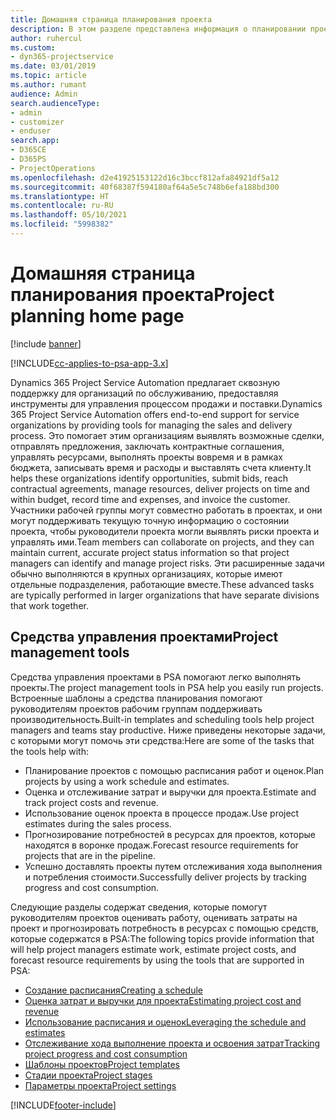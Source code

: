 ```yaml
---
title: Домашняя страница планирования проекта
description: В этом разделе представлена информация о планировании проекта.
author: ruhercul
ms.custom:
- dyn365-projectservice
ms.date: 03/01/2019
ms.topic: article
ms.author: rumant
audience: Admin
search.audienceType:
- admin
- customizer
- enduser
search.app:
- D365CE
- D365PS
- ProjectOperations
ms.openlocfilehash: d2e41925153122d16c3bccf812afa84921df5a12
ms.sourcegitcommit: 40f68387f594180af64a5e5c748b6efa188bd300
ms.translationtype: HT
ms.contentlocale: ru-RU
ms.lasthandoff: 05/10/2021
ms.locfileid: "5998382"
---
```

# <a name="project-planning-home-page"></a><span data-ttu-id="77ffd-103">Домашняя страница планирования проекта</span><span class="sxs-lookup"><span data-stu-id="77ffd-103">Project planning home page</span></span>

[!include [banner](../includes/psa-now-project-operations.md)]

[!INCLUDE[cc-applies-to-psa-app-3.x](../includes/cc-applies-to-psa-app-3x.md)]

<span data-ttu-id="77ffd-104">Dynamics 365 Project Service Automation предлагает сквозную поддержку для организаций по обслуживанию, предоставляя инструменты для управления процессом продажи и поставки.</span><span class="sxs-lookup"><span data-stu-id="77ffd-104">Dynamics 365 Project Service Automation offers end-to-end support for service organizations by providing tools for managing the sales and delivery process.</span></span> <span data-ttu-id="77ffd-105">Это помогает этим организациям выявлять возможные сделки, отправлять предложения, заключать контрактные соглашения, управлять ресурсами, выполнять проекты вовремя и в рамках бюджета, записывать время и расходы и выставлять счета клиенту.</span><span class="sxs-lookup"><span data-stu-id="77ffd-105">It helps these organizations identify opportunities, submit bids, reach contractual agreements, manage resources, deliver projects on time and within budget, record time and expenses, and invoice the customer.</span></span> <span data-ttu-id="77ffd-106">Участники рабочей группы могут совместно работать в проектах, и они могут поддерживать текущую точную информацию о состоянии проекта, чтобы руководители проекта могли выявлять риски проекта и управлять ими.</span><span class="sxs-lookup"><span data-stu-id="77ffd-106">Team members can collaborate on projects, and they can maintain current, accurate project status information so that project managers can identify and manage project risks.</span></span> <span data-ttu-id="77ffd-107">Эти расширенные задачи обычно выполняются в крупных организациях, которые имеют отдельные подразделения, работающие вместе.</span><span class="sxs-lookup"><span data-stu-id="77ffd-107">These advanced tasks are typically performed in larger organizations that have separate divisions that work together.</span></span>

## <a name="project-management-tools"></a><span data-ttu-id="77ffd-108">Средства управления проектами</span><span class="sxs-lookup"><span data-stu-id="77ffd-108">Project management tools</span></span>

<span data-ttu-id="77ffd-109">Средства управления проектами в PSA помогают легко выполнять проекты.</span><span class="sxs-lookup"><span data-stu-id="77ffd-109">The project management tools in PSA help you easily run projects.</span></span> <span data-ttu-id="77ffd-110">Встроенные шаблоны а средства планирования помогают руководителям проектов рабочим группам поддерживать производительность.</span><span class="sxs-lookup"><span data-stu-id="77ffd-110">Built-in templates and scheduling tools help project managers and teams stay productive.</span></span> <span data-ttu-id="77ffd-111">Ниже приведены некоторые задачи, с которыми могут помочь эти средства:</span><span class="sxs-lookup"><span data-stu-id="77ffd-111">Here are some of the tasks that the tools help with:</span></span>

- <span data-ttu-id="77ffd-112">Планирование проектов с помощью расписания работ и оценок.</span><span class="sxs-lookup"><span data-stu-id="77ffd-112">Plan projects by using a work schedule and estimates.</span></span>
- <span data-ttu-id="77ffd-113">Оценка и отслеживание затрат и выручки для проекта.</span><span class="sxs-lookup"><span data-stu-id="77ffd-113">Estimate and track project costs and revenue.</span></span>
- <span data-ttu-id="77ffd-114">Использование оценок проекта в процессе продаж.</span><span class="sxs-lookup"><span data-stu-id="77ffd-114">Use project estimates during the sales process.</span></span>
- <span data-ttu-id="77ffd-115">Прогнозирование потребностей в ресурсах для проектов, которые находятся в воронке продаж.</span><span class="sxs-lookup"><span data-stu-id="77ffd-115">Forecast resource requirements for projects that are in the pipeline.</span></span>
- <span data-ttu-id="77ffd-116">Успешно доставлять проекты путем отслеживания хода выполнения и потребления стоимости.</span><span class="sxs-lookup"><span data-stu-id="77ffd-116">Successfully deliver projects by tracking progress and cost consumption.</span></span>

<span data-ttu-id="77ffd-117">Следующие разделы содержат сведения, которые помогут руководителям проектов оценивать работу, оценивать затраты на проект и прогнозировать потребность в ресурсах с помощью средств, которые содержатся в PSA:</span><span class="sxs-lookup"><span data-stu-id="77ffd-117">The following topics provide information that will help project managers estimate work, estimate project costs, and forecast resource requirements by using the tools that are supported in PSA:</span></span>

- [<span data-ttu-id="77ffd-118">Создание расписания</span><span class="sxs-lookup"><span data-stu-id="77ffd-118">Creating a schedule</span></span>](project-creating.md)
- [<span data-ttu-id="77ffd-119">Оценка затрат и выручки для проекта</span><span class="sxs-lookup"><span data-stu-id="77ffd-119">Estimating project cost and revenue</span></span>](project-estimating.md)
- [<span data-ttu-id="77ffd-120">Использование расписания и оценок</span><span class="sxs-lookup"><span data-stu-id="77ffd-120">Leveraging the schedule and estimates</span></span>](project-leveraging.md)
- [<span data-ttu-id="77ffd-121">Отслеживание хода выполнение проекта и освоения затрат</span><span class="sxs-lookup"><span data-stu-id="77ffd-121">Tracking project progress and cost consumption</span></span>](project-tracking.md)
- [<span data-ttu-id="77ffd-122">Шаблоны проектов</span><span class="sxs-lookup"><span data-stu-id="77ffd-122">Project templates</span></span>](project-templates.md)
- [<span data-ttu-id="77ffd-123">Стадии проекта</span><span class="sxs-lookup"><span data-stu-id="77ffd-123">Project stages</span></span>](project-stages.md)
- [<span data-ttu-id="77ffd-124">Параметры проекта</span><span class="sxs-lookup"><span data-stu-id="77ffd-124">Project settings</span></span>](project-settings.md)


[!INCLUDE[footer-include](../includes/footer-banner.md)]